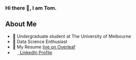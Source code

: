 ### Hi there 👋, I am Tom.

## About Me
* 🌱 Undergraduate student at The University of Melbourne
* :gem: Data Science Enthusiast
* :bookmark_tabs: My Resume [live on Overleaf](https://www.overleaf.com/read/zxrnbpmcgmgt)
* <img src="https://beloservice.files.wordpress.com/2016/03/herrmans-linkedin-logo-500x500.png" 
width="15" height="15"/><a href="https://www.linkedin.com/in/ztom/"> ‏‏‎ ‎‏‏‎LinkedIn Profile</a>
